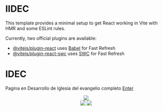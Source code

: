 # IIDEC

This template provides a minimal setup to get React working in Vite with HMR and some ESLint rules.

Currently, two official plugins are available:

- [@vitejs/plugin-react](https://github.com/vitejs/vite-plugin-react/blob/main/packages/plugin-react/README.md) uses [Babel](https://babeljs.io/) for Fast Refresh
- [@vitejs/plugin-react-swc](https://github.com/vitejs/vite-plugin-react-swc) uses [SWC](https://swc.rs/) for Fast Refresh


# IDEC
Pagina en Desarrollo de Iglesia del evangelio completo
<a href="https://idec-react.vercel.app/">Enter</a>

<div align="center">
<img src="https://img.shields.io/badge/STATUS-EN%20DESAROLLO-green">

<br>

<img src="https://img.shields.io/github/stars/anonymous-sys19?style=social">
<img src="https://img.shields.io/github/issues/anonymous-sys19/IDEC"> 

</div>
